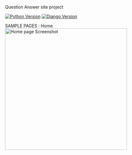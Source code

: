 Question Answer site project



[![Python Version](https://img.shields.io/badge/python-3.6-brightgreen.svg)](https://python.org)
[![Django Version](https://img.shields.io/badge/django-3.0-brightgreen.svg)](https://djangoproject.com)


SAMPLE PAGES :
Home
<img width="400" alt="Home page Screenshot" src="https://user-images.githubusercontent.com/70986603/184270927-40e30f35-002b-4a7e-8d15-0044a0c2ef15.png">
